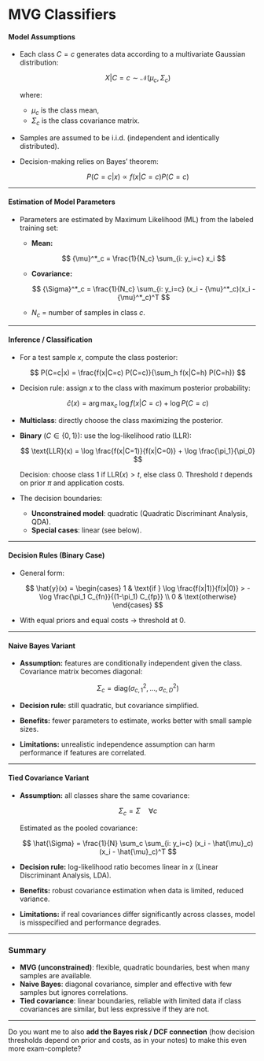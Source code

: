 # MVG Classifiers
#### **Model Assumptions**

* Each class $C=c$ generates data according to a multivariate Gaussian distribution:

  $$
  X|C=c \sim \mathcal{N}(\mu_c, \Sigma_c)
  $$

  where:

  * $\mu_c$ is the class mean,
  * $\Sigma_c$ is the class covariance matrix.
* Samples are assumed to be i.i.d. (independent and identically distributed).
* Decision-making relies on Bayes’ theorem:

  $$
  P(C=c|x) \propto f(x|C=c) P(C=c)
  $$

---

#### **Estimation of Model Parameters**

* Parameters are estimated by Maximum Likelihood (ML) from the labeled training set:

  * **Mean:**

    $$
    {\mu}^*_c = \frac{1}{N_c} \sum_{i: y_i=c} x_i
    $$
  * **Covariance:**

    $$
    {\Sigma}^*_c = \frac{1}{N_c} \sum_{i: y_i=c} (x_i - {\mu}^*_c)(x_i - {\mu}^*_c)^T
    $$
  * $N_c$ = number of samples in class $c$.

---

#### **Inference / Classification**

* For a test sample $x$, compute the class posterior:

  $$
  P(C=c|x) = \frac{f(x|C=c) P(C=c)}{\sum_h f(x|C=h) P(C=h)}
  $$

* Decision rule: assign $x$ to the class with maximum posterior probability:

  $$
  \hat{c}(x) = \arg\max_c \; \log f(x|C=c) + \log P(C=c)
  $$

* **Multiclass**: directly choose the class maximizing the posterior.

* **Binary** ($C\in\{0,1\}$): use the log-likelihood ratio (LLR):

  $$
  \text{LLR}(x) = \log \frac{f(x|C=1)}{f(x|C=0)} + \log \frac{\pi_1}{\pi_0}
  $$

  Decision: choose class 1 if $\text{LLR}(x) > t$, else class 0.
  Threshold $t$ depends on prior $\pi$ and application costs.

* The decision boundaries:

  * **Unconstrained model**: quadratic (Quadratic Discriminant Analysis, QDA).
  * **Special cases**: linear (see below).

---

#### **Decision Rules (Binary Case)**

* General form:

  $$
  \hat{y}(x) = 
  \begin{cases}
  1 & \text{if } \log \frac{f(x|1)}{f(x|0)} > -\log \frac{\pi_1 C_{fn}}{(1-\pi_1) C_{fp}} \\
  0 & \text{otherwise}
  \end{cases}
  $$
* With equal priors and equal costs → threshold at 0.

---

#### **Naive Bayes Variant**

* **Assumption:** features are conditionally independent given the class.
  Covariance matrix becomes diagonal:

  $$
  \Sigma_c = \text{diag}(\sigma^2_{c,1}, \dots, \sigma^2_{c,D})
  $$
* **Decision rule:** still quadratic, but covariance simplified.
* **Benefits:** fewer parameters to estimate, works better with small sample sizes.
* **Limitations:** unrealistic independence assumption can harm performance if features are correlated.

---

#### **Tied Covariance Variant**

* **Assumption:** all classes share the same covariance:

  $$
  \Sigma_c = \Sigma \quad \forall c
  $$

  Estimated as the pooled covariance:

  $$
  \hat{\Sigma} = \frac{1}{N} \sum_c \sum_{i: y_i=c} (x_i - \hat{\mu}_c)(x_i - \hat{\mu}_c)^T
  $$
* **Decision rule:** log-likelihood ratio becomes linear in $x$ (Linear Discriminant Analysis, LDA).
* **Benefits:** robust covariance estimation when data is limited, reduced variance.
* **Limitations:** if real covariances differ significantly across classes, model is misspecified and performance degrades.

---

### **Summary**

* **MVG (unconstrained)**: flexible, quadratic boundaries, best when many samples are available.
* **Naive Bayes**: diagonal covariance, simpler and effective with few samples but ignores correlations.
* **Tied covariance**: linear boundaries, reliable with limited data if class covariances are similar, but less expressive if they are not.

---

Do you want me to also **add the Bayes risk / DCF connection** (how decision thresholds depend on prior and costs, as in your notes) to make this even more exam-complete?
